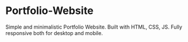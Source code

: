# Portfolio-Website
Simple and minimalistic Portfolio Website. Built with HTML, CSS, JS.  Fully responsive both for desktop and mobile.
